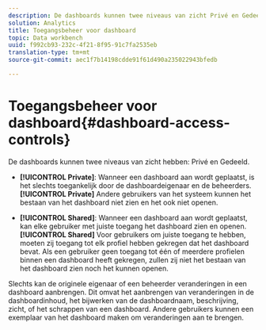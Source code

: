 ```yaml
---
description: De dashboards kunnen twee niveaus van zicht Privé en Gedeeld hebben.
solution: Analytics
title: Toegangsbeheer voor dashboard
topic: Data workbench
uuid: f992cb93-232c-4f21-8f95-91c7fa2535eb
translation-type: tm+mt
source-git-commit: aec1f7b14198cdde91f61d490a235022943bfedb

---
```



# Toegangsbeheer voor dashboard{#dashboard-access-controls}

De dashboards kunnen twee niveaus van zicht hebben: Privé en Gedeeld.

* **[!UICONTROL Private]**: Wanneer een dashboard aan wordt geplaatst, is het slechts toegankelijk door de dashboardeigenaar en de beheerders. **[!UICONTROL Private]** Andere gebruikers van het systeem kunnen het bestaan van het dashboard niet zien en het ook niet openen.

* **[!UICONTROL Shared]**: Wanneer een dashboard aan wordt geplaatst, kan elke gebruiker met juiste toegang het dashboard zien en openen. **[!UICONTROL Shared]** Voor gebruikers om juiste toegang te hebben, moeten zij toegang tot elk profiel hebben gekregen dat het dashboard bevat. Als een gebruiker geen toegang tot één of meerdere profielen binnen een dashboard heeft gekregen, zullen zij niet het bestaan van het dashboard zien noch het kunnen openen.

Slechts kan de originele eigenaar of een beheerder veranderingen in een dashboard aanbrengen. Dit omvat het aanbrengen van veranderingen in de dashboardinhoud, het bijwerken van de dashboardnaam, beschrijving, zicht, of het schrappen van een dashboard. Andere gebruikers kunnen een exemplaar van het dashboard maken om veranderingen aan te brengen.
